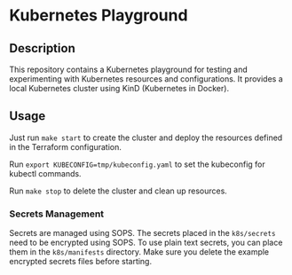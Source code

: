 # Kubernetes Playground

## Description

This repository contains a Kubernetes playground for testing and experimenting with Kubernetes resources and configurations. It provides a local Kubernetes cluster using KinD (Kubernetes in Docker).

## Usage

Just run `make start` to create the cluster and deploy the resources defined in the Terraform configuration.

Run `export KUBECONFIG=tmp/kubeconfig.yaml` to set the kubeconfig for kubectl commands.

Run `make stop` to delete the cluster and clean up resources.

### Secrets Management

Secrets are managed using SOPS. The secrets placed in the `k8s/secrets` need to be encrypted using SOPS. To use plain text secrets, you can place them in the `k8s/manifests` directory. Make sure you delete the example encrypted secrets files before starting.
